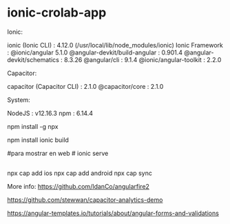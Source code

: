 # ionic-crolab-app

Ionic:

   ionic (Ionic CLI)             : 4.12.0 (/usr/local/lib/node_modules/ionic)
   Ionic Framework               : @ionic/angular 5.1.0
   @angular-devkit/build-angular : 0.901.4
   @angular-devkit/schematics    : 8.3.26
   @angular/cli                  : 9.1.4
   @ionic/angular-toolkit        : 2.2.0

Capacitor:

   capacitor (Capacitor CLI) : 2.1.0
   @capacitor/core           : 2.1.0

System:

   NodeJS : v12.16.3
   npm    : 6.14.4
   

npm install -g npx

npm install
ionic build

#para mostrar en web #
ionic serve
##

npx cap add ios
npx cap add android
npx cap sync

More info: 
https://github.com/IdanCo/angularfire2

https://github.com/stewwan/capacitor-analytics-demo

https://angular-templates.io/tutorials/about/angular-forms-and-validations





